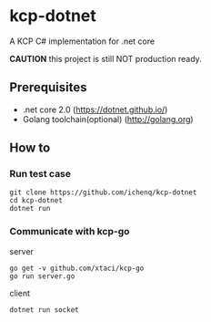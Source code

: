 # kcp-dotnet
A KCP C# implementation for .net core

**CAUTION** this project is still NOT production ready.

## Prerequisites

* .net core 2.0 (https://dotnet.github.io/)
* Golang toolchain(optional) (http://golang.org)

## How to 

### Run test case

```
git clone https://github.com/ichenq/kcp-dotnet
cd kcp-dotnet
dotnet run
```

### Communicate with kcp-go

server

```
go get -v github.com/xtaci/kcp-go
go run server.go
```

client

```
dotnet run socket
```
